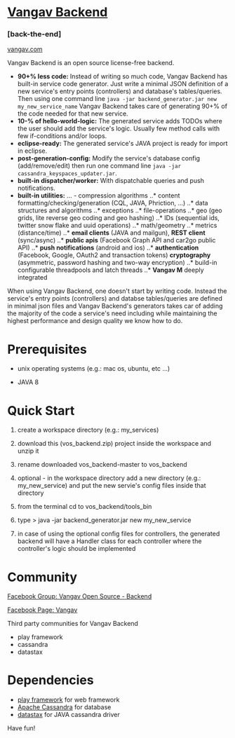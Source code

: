 # [Vangav Backend](http://www.vangav.com/)
### [back-the-end]

[vangav.com](http://www.vangav.com/)

Vangav Backend is an open source license-free backend.
- **90+% less code:** Instead of writing so much code, Vangav Backend has built-in service code generator. Just write a minimal JSON definition of a new service's entry points (controllers) and database's tables/queries. Then using one command line `java -jar backend_generator.jar new my_new_service_name` Vangav Backend takes care of generating 90+% of the code needed for that new service.
- **10-% of hello-world-logic:** The generated service adds TODOs where the user should add the service's logic. Usually few method calls with few if-conditions and/or loops.
- **eclipse-ready:** The generated service's JAVA project is ready for import in eclipse.
- **post-generation-config:** Modify the service's database config (add/remove/edit) then run one command line `java -jar cassandra_keyspaces_updater.jar`.
- **built-in dispatcher/worker:** With dispatchable queries and push notifications.
- **built-in utilities:**
... - compression algorithms
..* content formatting/checking/generation (CQL, JAVA, Phriction, ...)
..* data structures and algorithms
..* exceptions
..* file-operations
..* geo (geo grids, lite reverse geo coding and geo hashing)
..* IDs (sequential ids, twitter snow flake and uuid operations)
..* math/geometry
..* metrics (distance/time)
..* **email clients** (JAVA and mailgun), **REST client** (sync/async)
..* **public apis** (Facebook Graph API and car2go public API)
..* **push notifications** (android and ios)
..* **authentication** (Facebook, Google, OAuth2 and transaction tokens) **cryptography** (asymmetric, password hashing and two-way encryption)
..* build-in configurable threadpools and latch threads
..* **Vangav M** deeply integrated

When using Vangav Backend, one doesn't start by writing code. Instead the service's entry points (controllers) and databse tables/queries are defined in minimal json files and Vangav Backend's generators takes car of adding the majority of the code a service's need including while maintaining the highest performance and design quality we know how to do.

# Prerequisites

- unix operating systems (e.g.: mac os, ubuntu, etc ...)

- JAVA 8

# Quick Start

1. create a workspace directory (e.g.: my_services)

2. download this (vos_backend.zip) project inside the workspace and unzip it

3. rename downloaded vos_backend-master to vos_backend

4. optional - in the workspace directory add a new directory (e.g.: my_new_service) and put the new servie's config files inside that directory

5. from the terminal cd to vos_backend/tools_bin

6. type > java -jar backend_generator.jar new my_new_service

7. in case of using the optional config files for controllers, the generated backend will have a Handler class for each controller where the controller's logic should be implemented

# Community

[Facebook Group: Vangav Open Source - Backend](http://www.fb.com/groups/575834775932682/)

[Facebook Page: Vangav](http://www.fb.com/vangav.f)


Third party communities for Vangav Backend
- play framework
- cassandra
- datastax

# Dependencies

- [play framework](http://www.playframework.com) for web framework
- [Apache Cassandra](http://www.cassandra.apache.org/) for database
- [datastax](http://www.datastax.com/) for JAVA cassandra driver


Have fun!
